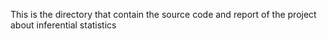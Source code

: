 This is the directory that contain the source code and report of the project about inferential statistics

